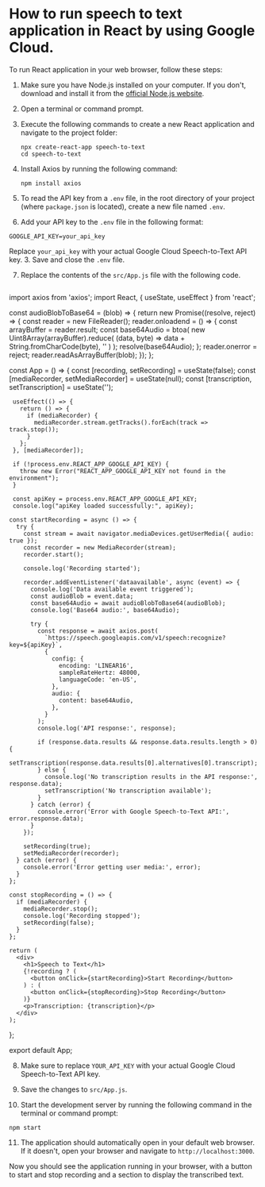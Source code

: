 # How to run speech to text application in React by using Google Cloud.

To run  React application in your web browser, follow these steps:

1. Make sure you have Node.js installed on your computer. If you don't, download and install it from the [official Node.js website](https://nodejs.org/).

2. Open a terminal or command prompt.

3. Execute the following commands to create a new React application and navigate to the project folder:
   ```
   npx create-react-app speech-to-text
   cd speech-to-text
   ```

4. Install Axios by running the following command:
   ```
   npm install axios
   ```

5. To read the API key from a `.env` file,  in the root directory of your project (where `package.json` is located), create a new file named `.env`.

6.  Add your API key to the `.env` file in the following format:

   ```
   GOOGLE_API_KEY=your_api_key   
   ```

   

   Replace `your_api_key` with your actual Google Cloud Speech-to-Text API key. 3. Save and close the `.env` file.

   

7. Replace the contents of the `src/App.js` file with the following code. 

   ```
  import axios from 'axios';
  import React, { useState, useEffect } from 'react';
  
  const audioBlobToBase64 = (blob) => {
    return new Promise((resolve, reject) => {
      const reader = new FileReader();
      reader.onloadend = () => {
         const arrayBuffer = reader.result;
        const base64Audio = btoa(
          new Uint8Array(arrayBuffer).reduce(
            (data, byte) => data + String.fromCharCode(byte),
             ''
           )
         );
        resolve(base64Audio);
       };
       reader.onerror = reject;
       reader.readAsArrayBuffer(blob);
     });
   };
   
   const App = () => {
     const [recording, setRecording] = useState(false);
     const [mediaRecorder, setMediaRecorder] = useState(null);
     const [transcription, setTranscription] = useState('');
   
     useEffect(() => {
       return () => {
         if (mediaRecorder) {
           mediaRecorder.stream.getTracks().forEach(track => track.stop());
         }
       };
     }, [mediaRecorder]);
   
     if (!process.env.REACT_APP_GOOGLE_API_KEY) {
       throw new Error("REACT_APP_GOOGLE_API_KEY not found in the environment");
     }
  
     const apiKey = process.env.REACT_APP_GOOGLE_API_KEY;
     console.log("apiKey loaded successfully:", apiKey);
  
    const startRecording = async () => {
      try {
        const stream = await navigator.mediaDevices.getUserMedia({ audio: true });
        const recorder = new MediaRecorder(stream);
        recorder.start();
  
        console.log('Recording started');
  
        recorder.addEventListener('dataavailable', async (event) => {
          console.log('Data available event triggered');
          const audioBlob = event.data;
          const base64Audio = await audioBlobToBase64(audioBlob);
          console.log('Base64 audio:', base64Audio);
  
          try {
            const response = await axios.post(
              `https://speech.googleapis.com/v1/speech:recognize?key=${apiKey}`,
              {
                config: {
                  encoding: 'LINEAR16',
                  sampleRateHertz: 48000,
                  languageCode: 'en-US',
                },
                audio: {
                  content: base64Audio,
                },
              }
            );
            console.log('API response:', response);
  
            if (response.data.results && response.data.results.length > 0) {
              setTranscription(response.data.results[0].alternatives[0].transcript);
            } else {
              console.log('No transcription results in the API response:', response.data);
              setTranscription('No transcription available');
            }
          } catch (error) {
            console.error('Error with Google Speech-to-Text API:', error.response.data);
          }
        });
  
        setRecording(true);
        setMediaRecorder(recorder);
      } catch (error) {
        console.error('Error getting user media:', error);
      }
    };
  
    const stopRecording = () => {
      if (mediaRecorder) {
        mediaRecorder.stop();
        console.log('Recording stopped');
        setRecording(false);
      }
    };
  
    return (
      <div>
        <h1>Speech to Text</h1>
        {!recording ? (
          <button onClick={startRecording}>Start Recording</button>
        ) : (
          <button onClick={stopRecording}>Stop Recording</button>
        )}
        <p>Transcription: {transcription}</p>
      </div>
    );
  };
  
  export default App;

8. Make sure to replace `YOUR_API_KEY` with your actual Google Cloud Speech-to-Text API key.

9. Save the changes to `src/App.js`.

10. Start the development server by running the following command in the terminal or command prompt:

   ```
   npm start
   ```
11. The application should automatically open in your default web browser. If it doesn't, open your browser and navigate to `http://localhost:3000`.

Now you should see the application running in your browser, with a button to start and stop recording and a section to display the transcribed text.